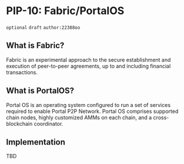 # PIP-10: Fabric/PortalOS

`optional`  `draft` `author:22388oo`

## What is Fabric?

Fabric is an experimental approach to the secure establishment and execution of peer-to-peer agreements, up to and including financial transactions.

## What is PortalOS?

Portal OS is an operating system configured to run a set of services required to enable Portal P2P Network. Portal OS comprises supported chain nodes, highly customized AMMs on each chain, and a cross-blockchain coordinator.

## Implementation 

TBD
